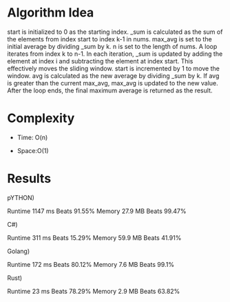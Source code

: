 # Algorithm Idea

start is initialized to 0 as the starting index.
_sum is calculated as the sum of the elements from index start to index k-1 in nums.
max_avg is set to the initial average by dividing _sum by k.
n is set to the length of nums.
A loop iterates from index k to n-1.
In each iteration, _sum is updated by adding the element at index i and subtracting the element at index start. This effectively moves the sliding window.
start is incremented by 1 to move the window.
avg is calculated as the new average by dividing _sum by k.
If avg is greater than the current max_avg, max_avg is updated to the new value.
After the loop ends, the final maximum average is returned as the result.


# Complexity

- Time: O(n)

- Space:O(1)

# Results

pYTHON)

Runtime
1147 ms
Beats
91.55%
Memory
27.9 MB
Beats
99.47%

C#)

Runtime
311 ms
Beats
15.29%
Memory
59.9 MB
Beats
41.91%

Golang)

Runtime
172 ms
Beats
80.12%
Memory
7.6 MB
Beats
99.1%

Rust)

Runtime
23 ms
Beats
78.29%
Memory
2.9 MB
Beats
63.82%